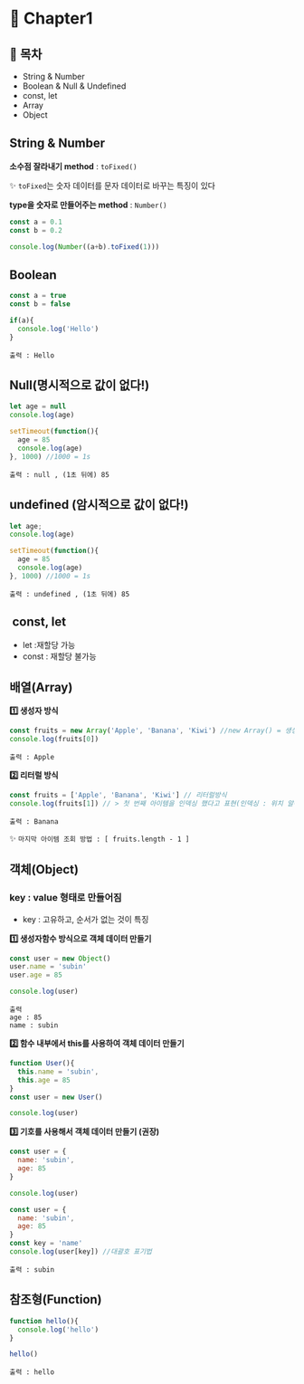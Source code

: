 # 📕 Chapter1 

## **🚀 목차**
- String & Number
- Boolean & Null & Undefined
- const, let
- Array
- Object

## String & Number 

**소수점 잘라내기 method** : `toFixed()`

✨ `toFixed`는 숫자 데이터를 문자 데이터로 바꾸는 특징이 있다 

**type을 숫자로 만들어주는 method** : `Number()`

```js
const a = 0.1
const b = 0.2

console.log(Number((a+b).toFixed(1)))
```
## Boolean

```js
const a = true
const b = false

if(a){
  console.log('Hello')
}
```
```
출력 : Hello
```
## Null(명시적으로 값이 없다!) 

```js
let age = null
console.log(age)

setTimeout(function(){
  age = 85
  console.log(age)
}, 1000) //1000 = 1s
```
```
출력 : null , (1초 뒤에) 85
```

## undefined (암시적으로 값이 없다!) 

```js
let age;
console.log(age)

setTimeout(function(){
  age = 85
  console.log(age)
}, 1000) //1000 = 1s
```
```
출력 : undefined , (1초 뒤에) 85
```

##  const, let

- let :재할당 가능
- const : 재할당 불가능

## 배열(Array)

**1️⃣ 생성자 방식**
```js
const fruits = new Array('Apple', 'Banana', 'Kiwi') //new Array() = 생성자 함수 
console.log(fruits[0])
```
```
출력 : Apple
```
**2️⃣ 리터럴 방식**
```js
const fruits = ['Apple', 'Banana', 'Kiwi'] // 리터럴방식
console.log(fruits[1]) // > 첫 번째 아이템을 인덱싱 했다고 표현(인덱싱 : 위치 알아내는 것) 
```
```
출력 : Banana
```

✨ `마지막 아이템 조회 방법 : [ fruits.length - 1 ]`

## 객체(Object) 
### key : value 형태로 만들어짐
- key : 고유하고, 순서가 없는 것이 특징

**1️⃣ 생성자함수 방식으로 객체 데이터 만들기**
```js
const user = new Object()
user.name = 'subin'
user.age = 85

console.log(user)
```
```
출력
age : 85
name : subin
```

**2️⃣ 함수 내부에서 this를 사용하여 객체 데이터 만들기**

```js
function User(){
  this.name = 'subin',
  this.age = 85
}
const user = new User()

console.log(user)
```

**3️⃣ 기호를 사용해서 객체 데이터 만들기 (권장)**

```js
const user = {
  name: 'subin',
  age: 85
}

console.log(user)
```
```js
const user = {
  name: 'subin',
  age: 85
}
const key = 'name'
console.log(user[key]) //대괄호 표기법
```
```
출력 : subin
```

## 참조형(Function)

```js
function hello(){
  console.log('hello')
}

hello()
```
```
출력 : hello
```
